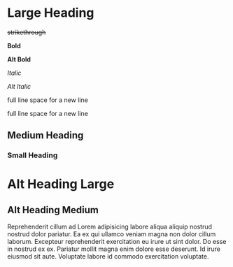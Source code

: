 # Large Heading

~~strikethrough~~

**Bold**

__Alt Bold__

*Italic*

_Alt Italic_

full line space for a new line

full line space for a new line

## Medium Heading

### Small Heading

Alt Heading Large
===

Alt Heading Medium
---

Reprehenderit cillum ad Lorem adipisicing labore aliqua aliquip nostrud nostrud dolor pariatur. Ea ex qui ullamco veniam magna non dolor cillum laborum. Excepteur reprehenderit exercitation eu irure ut sint dolor. Do esse in nostrud ex ex. Pariatur mollit magna enim dolore esse deserunt. Id irure eiusmod sit aute. Voluptate labore id commodo exercitation voluptate.

